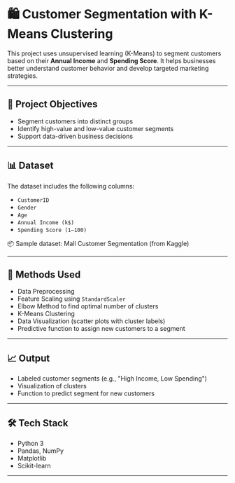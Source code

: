 # 🛍️ Customer Segmentation with K-Means Clustering

This project uses unsupervised learning (K-Means) to segment customers based on their **Annual Income** and **Spending Score**. It helps businesses better understand customer behavior and develop targeted marketing strategies.

---

## 📌 Project Objectives

- Segment customers into distinct groups
- Identify high-value and low-value customer segments
- Support data-driven business decisions

---

## 📊 Dataset

The dataset includes the following columns:

- `CustomerID`
- `Gender`
- `Age`
- `Annual Income (k$)`
- `Spending Score (1–100)`

📦 Sample dataset: Mall Customer Segmentation (from Kaggle)

---

## 🧠 Methods Used

- Data Preprocessing
- Feature Scaling using `StandardScaler`
- Elbow Method to find optimal number of clusters
- K-Means Clustering
- Data Visualization (scatter plots with cluster labels)
- Predictive function to assign new customers to a segment

---

## 📈 Output

- Labeled customer segments (e.g., "High Income, Low Spending")
- Visualization of clusters
- Function to predict segment for new customers

---

## 🛠️ Tech Stack

- Python 3
- Pandas, NumPy
- Matplotlib
- Scikit-learn

---


